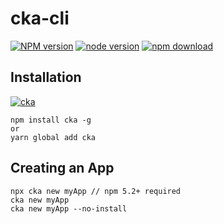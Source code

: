 # cka-cli

[![NPM version][npm-image]][npm-url]
[![node version][node-image]][node-url]
[![npm download][download-image]][download-url]

[npm-image]: http://img.shields.io/npm/v/cka.svg?style=flat-square
[npm-url]: http://npmjs.org/package/cka
[node-image]: https://img.shields.io/badge/node.js-%3E=_0.10-green.svg?style=flat-square
[node-url]: http://nodejs.org/download/
[download-image]: https://img.shields.io/npm/dm/cka.svg?style=flat-square
[download-url]: https://npmjs.org/package/cka

## Installation

[![cka](https://nodei.co/npm/cka.png)](https://npmjs.org/package/cka)

```
npm install cka -g
or
yarn global add cka
```

## Creating an App

```
npx cka new myApp // npm 5.2+ required
cka new myApp
cka new myApp --no-install
```
